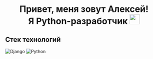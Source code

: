 

<h1 align="center"> Привет, меня зовут Алексей! <br/>
Я Python-разработчик <img src="https://github.com/blackcater/blackcater/raw/main/images/Hi.gif" height="32"/></h1>
<h2>Стек технологий</h2>

![Django](https://img.shields.io/badge/django-%23092E20.svg?style=for-the-badge&logo=django&logoColor=white)
![Python](https://img.shields.io/badge/python-3670A0?style=for-the-badge&logo=python&logoColor=ffdd54)







<!--
**alex-rossomakhin/alex-rossomakhin** is a ✨ _special_ ✨ repository because its `README.md` (this file) appears on your GitHub profile.

Here are some ideas to get you started:

- 🔭 I’m currently working on ...
- 🌱 I’m currently learning ...
- 👯 I’m looking to collaborate on ...
- 🤔 I’m looking for help with ...
- 💬 Ask me about ...
- 📫 How to reach me: ...
- 😄 Pronouns: ...
- ⚡ Fun fact: ...
-->
